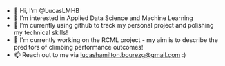 - 👋 Hi, I’m @LucasLMHB
- 👀 I’m interested in Applied Data Science and Machine Learning
- 🌱 I’m currently using github to track my personal project and polishing my technical skills! 
- 🎉 I'm currently working on the RCML project - my aim is to describe the preditors of climbing performance outcomes!
- 📫 Reach out to me via lucashamilton.bourezg@gmail.com :)

<!---
LucasLMHB/LucasLMHB is a ✨ special ✨ repository because its `README.md` (this file) appears on your GitHub profile.
You can click the Preview link to take a look at your changes.
--->

